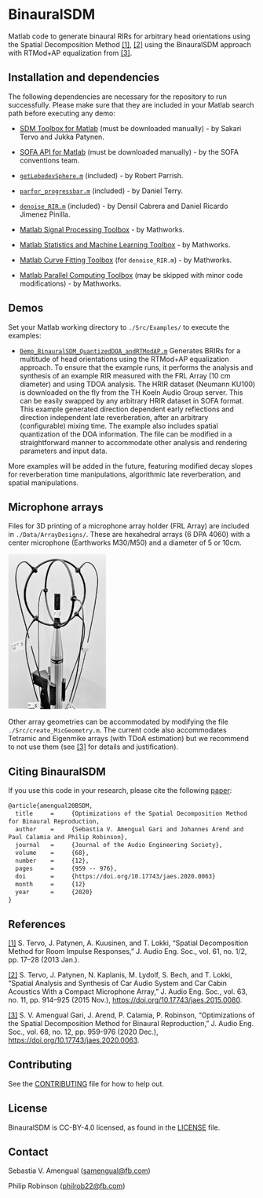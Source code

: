 # BinauralSDM

Matlab code to generate binaural RIRs for arbitrary head orientations using the Spatial Decomposition Method [[1]](#references), [[2]](#references) using the BinauralSDM approach with RTMod+AP equalization from [[3]](#references).

## Installation and dependencies

The following dependencies are necessary for the repository to run successfully. Please make sure that they are included in your Matlab search path before executing any demo:

- [SDM Toolbox for Matlab](https://www.mathworks.com/matlabcentral/fileexchange/56663-sdm-toolbox) (must be downloaded manually) - by Sakari Tervo and Jukka Patynen.

- [SOFA API for Matlab](https://github.com/sofacoustics/API_MO) (must be downloaded manually) - by the SOFA conventions team.

- [`getLebedevSphere.m`](ThirdParty/getLebedevSphere.m) (included) - by Robert Parrish.

- [`parfor_progressbar.m`](ThirdParty/parfor_progressbar.m) (included) - by Daniel Terry.

- [`denoise_RIR.m`](ThirdParty/denoise_RIR.m) (included) - by Densil Cabrera and Daniel Ricardo Jimenez Pinilla.

- [Matlab Signal Processing Toolbox](https://www.mathworks.com/products/signal.html) - by Mathworks.

- [Matlab Statistics and Machine Learning Toolbox](https://www.mathworks.com/products/statistics.html) - by Mathworks.

- [Matlab Curve Fitting Toolbox](https://www.mathworks.com/products/curvefitting.html) (for `denoise_RIR.m`) - by Mathworks.

- [Matlab Parallel Computing Toolbox](https://www.mathworks.com/products/parallel-computing.html) (may be skipped with minor code modifications) - by Mathworks.

## Demos

Set your Matlab working directory to `./Src/Examples/` to execute the examples:

- [`Demo_BinauralSDM_QuantizedDOA_andRTModAP.m`](Src/Examples/Demo_BinauralSDM_QuantizedDOA_andRTModAP.m)
Generates BRIRs for a multitude of head orientations using the RTMod+AP equalization approach.
To ensure that the example runs, it performs the analysis and synthesis of an example RIR measured with the FRL Array (10 cm diameter) and using TDOA analysis.
The HRIR dataset (Neumann KU100) is downloaded on the fly from the TH Koeln Audio Group server.
This can be easily swapped by any arbitrary HRIR dataset in SOFA format.
This example generated direction dependent early reflections and direction independent late reverberation, after an arbitrary (configurable) mixing time.
The example also includes spatial quantization of the DOA information.
The file can be modified in a straightforward manner to accommodate other analysis and rendering parameters and input data.

More examples will be added in the future, featuring modified decay slopes for reverberation time manipulations, algorithmic late reverberation, and spatial manipulations. 

## Microphone arrays

Files for 3D printing of a microphone array holder (FRL Array) are included in `./Data/ArrayDesigns/`. These are hexahedral arrays (6 DPA 4060) with a center microphone (Earthworks M30/M50) and a diameter of 5 or 10cm.

<img src="./Data/ArrayDesigns/FRLArray_10cmDiameter_pic.jpg" width="200">

Other array geometries can be accommodated by modifying the file `./Src/create_MicGeometry.m`. The current code also accommodates Tetramic and Eigenmike arrays (with TDoA estimation) but we recommend to not use them (see [[3]](#references) for details and justification).

## Citing BinauralSDM
If you use this code in your research, please cite the following [paper](https://www.aes.org/e-lib/browse.cfm?elib=21010):
```
@article{amengual20BSDM,
  title     =     {Optimizations of the Spatial Decomposition Method for Binaural Reproduction,
  author    =     {Sebastia V. Amengual Gari and Johannes Arend and Paul Calamia and Philip Robinson},
  journal   =     {Journal of the Audio Engineering Society},
  volume    =     {68},
  number    = 	  {12},
  pages     =     {959 -- 976},
  doi       =     {https://doi.org/10.17743/jaes.2020.0063}
  month     =     {12}
  year      =     {2020}
}
```

## References

[[1]](http://www.aes.org/e-lib/browse.cfm?elib=16664) S. Tervo, J. Patynen, A. Kuusinen, and T. Lokki, “Spatial Decomposition Method for Room Impulse Responses,” J. Audio Eng. Soc., vol. 61, no. 1/2, pp. 17–28 (2013 Jan.).

[[2]](https://doi.org/10.17743/jaes.2015.0080) S. Tervo, J. Patynen, N. Kaplanis, M. Lydolf, S. Bech, and T. Lokki, “Spatial Analysis and Synthesis of Car Audio System and Car Cabin Acoustics With a Compact Microphone Array,” J. Audio Eng. Soc., vol. 63, no. 11, pp. 914–925 (2015 Nov.), https://doi.org/10.17743/jaes.2015.0080.

[[3]](https://doi.org/10.17743/jaes.2020.0063) S. V. Amengual Gari, J. Arend, P. Calamia, P. Robinson, “Optimizations of the Spatial Decomposition Method for Binaural Reproduction,” J. Audio Eng. Soc., vol. 68, no. 12, pp. 959-976 (2020 Dec.), https://doi.org/10.17743/jaes.2020.0063.

## Contributing
See the [CONTRIBUTING](CONTRIBUTING.md) file for how to help out.

## License
BinauralSDM is CC-BY-4.0 licensed, as found in the [LICENSE](LICENSE) file.

## Contact

Sebastia V. Amengual (samengual@fb.com)

Philip Robinson (philrob22@fb.com)
